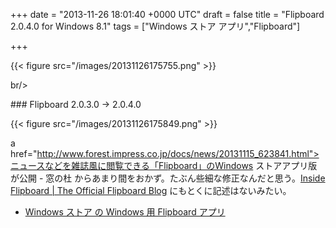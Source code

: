 
+++
date = "2013-11-26 18:01:40 +0000 UTC"
draft = false
title = "Flipboard 2.0.4.0 for Windows 8.1"
tags = ["Windows ストア アプリ","Flipboard"]

+++


{{< figure src="/images/20131126175755.png"  >}}

br/>


<div class="section">
    ### Flipboard 2.0.3.0 → 2.0.4.0
    

{{< figure src="/images/20131126175849.png"  >}}

a href="http://www.forest.impress.co.jp/docs/news/20131115_623841.html">ニュースなどを雑誌風に閲覧できる「Flipboard」のWindows ストアアプリ版が公開 - 窓の杜</a> からあまり間をおかず。たぶん些細な修正なんだと思う。<a href="http://inside.flipboard.com/">Inside Flipboard | The Official Flipboard Blog</a> にもとくに記述はないみたい。

<ul>
<li><a href="http://apps.microsoft.com/windows/ja-jp/app/flipboard/e62e393a-acc9-40d9-a34a-13a41f2eeef0">Windows ストア の Windows 用 Flipboard アプリ</a></li>
</ul>
</div>

